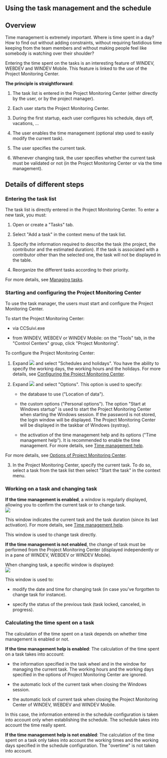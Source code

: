 


## Using the task management and the schedule
			



<a name="NOTE1"></a>
<a name="NOTE1_1"></a>


## Overview
<a name="overview_ELTTEXTE000182"></a>
Time management is extremely important. Where is time spent in a day? How to find out without adding constraints, without requiring fastidious time keeping from the team members and without making people feel like somebody is watching over their shoulder?

Entering the time spent on the tasks is an interesting feature of WINDEV, WEBDEV and WINDEV Mobile. This feature is linked to the use of the Project Monitoring Center.  

**The principle is straightforward**:

1. The task list is entered in the Project Monitoring Center (either directly by the user, or by the project manager).

2. Each user starts the Project Monitoring Center.

3. During the first startup, each user configures his schedule, days off, vacations, ...

4. The user enables the time management (optional step used to easily modify the current task).

5. The user specifies the current task.

6. Whenever changing task, the user specifies whether the current task must be validated or not (in the Project Monitoring Center or via the time management).




<a name="NOTE2"></a>
<a name="NOTE2_1"></a>


## Details of different steps
<a name="details_different_steps_ELTTEXTE000206"></a>


### Entering the task list
<a name="entering_the_task_list_ELTPARAGRAPHE000029"></a>

The task list is directly entered in the Project Monitoring Center. To enter a new task, you must:

1. Open or create a "Tasks" tab.

2. Select "Add a task" in the context menu of the task list.

3. Specify the information required to describe the task (the project, the contributor and the estimated duration). If the task is associated with a contributor other than the selected one, the task will not be displayed in the table.

4. Reorganize the different tasks according to their priority.




For more details, see [Managing tasks](../CCSuivi/3540704.md).
<a name="NOTE2_2"></a>


### Starting and configuring the Project Monitoring Center
<a name="starting_and_configuring_the_project_monitoring_center_ELTPARAGRAPHE000046"></a>

To use the task manager, the users must start and configure the Project Monitoring Center. 

To start the Project Monitoring Center:

- via CCSuivi.exe

- from WINDEV, WEBDEV or WINDEV Mobile: on the "Tools" tab, in the "Control Centers" group, click "Project Monitoring".




To configure the Project Monitoring Center: 

1. Expand ![](https://doc.pcsoft.fr/en-US/images/image.awp?langid=3&name=CC_Suivi_Configuration%20-%20HC%20N%B0001.gif) and select "Schedules and holidays". You have the ability to specify the working days, the working hours and the holidays. For more details, see [Configuring the Project Monitoring Center](../CCSuivi/3540706.md).

2. Expand ![](https://doc.pcsoft.fr/en-US/images/image.awp?langid=3&name=CC_Suivi_Configuration%20-%20HC%20N%B0001.gif) and select "Options". This option is used to specify:

	- the database to use ("Location of data").

	- the custom options ("Personal options"). The option "Start at Windows startup" is used to start the Project Monitoring Center when starting the Windows session. If the password is not stored, the login window will be displayed. The Project Monitoring Center will be displayed in the taskbar of Windows (systray).

	- the activation of the time management help and its options ("Time management help"). It is recommended to enable the time management. For more details, see [Time management help](../CCSuivi/3540711.md).


 For more details, see [Options of Project Monitoring Center](../CCSuivi/3540710.md).

3. In the Project Monitoring Center, specify the current task. To do so, select a task from the task list then select "Start the task" in the context menu.



<a name="NOTE2_3"></a>


### Working on a task and changing task
<a name="working_task_and_changing_task_ELTPARAGRAPHE000094"></a>

**If the time management is enabled**, a window is regularly displayed, allowing you to confirm the current task or to change task.<br>![](https://doc.pcsoft.fr/en-US/images/image.awp?langid=3&name=Aide_%E0_la_gestion_du_temps%20-%20HC%20N%B0002%201.gif)


This window indicates the current task and the task duration (since its last activation). For more details, see [Time management help](../CCSuivi/3540711.md).

This window is used to change task directly.

**If the time management is not enabled**, the change of task must be performed from the Project Monitoring Center (displayed independently or in a pane of WINDEV, WEBDEV or WINDEV Mobile).

When changing task, a specific window is displayed: <br>![](https://doc.pcsoft.fr/en-US/images/image.awp?langid=3&name=CC_Suivi_Tache%20-%20HC%20N%B0002.gif)


This window is used to:

- modify the date and time for changing task (in case you've forgotten to change task for instance).

- specify the status of the previous task (task locked, canceled, in progress).



<a name="NOTE2_4"></a>


### Calculating the time spent on a task
<a name="calculating_the_time_spent_task_ELTPARAGRAPHE000119"></a>

The calculation of the time spent on a task depends on whether time management is enabled or not.

**If the time management help is enabled**:
The calculation of the time spent on a task takes into account:

- the information specified in the task wheel and in the window for managing the current task. The working hours and the working days specified in the options of Project Monitoring Center are ignored.

- the automatic lock of the current task when closing the Windows session.

- the automatic lock of current task when closing the Project Monitoring Center of WINDEV, WEBDEV and WINDEV Mobile.




In this case, the information entered in the schedule configuration is taken into account only when establishing the schedule. The schedule takes into account the time really spent.

**If the time management help is not enabled**: 
The calculation of the time spent on a task only takes into account the working times and the working days specified in the schedule configuration. The "overtime" is not taken into account.



